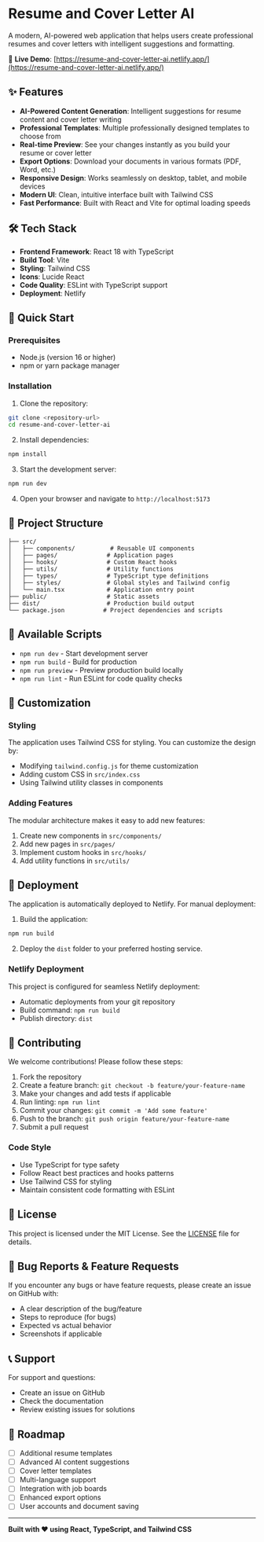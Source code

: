 # Resume and Cover Letter AI

A modern, AI-powered web application that helps users create professional resumes and cover letters with intelligent suggestions and formatting.

🔗 **Live Demo**: [https://resume-and-cover-letter-ai.netlify.app/](https://resume-and-cover-letter-ai.netlify.app/)

## ✨ Features

- **AI-Powered Content Generation**: Intelligent suggestions for resume content and cover letter writing
- **Professional Templates**: Multiple professionally designed templates to choose from
- **Real-time Preview**: See your changes instantly as you build your resume or cover letter
- **Export Options**: Download your documents in various formats (PDF, Word, etc.)
- **Responsive Design**: Works seamlessly on desktop, tablet, and mobile devices
- **Modern UI**: Clean, intuitive interface built with Tailwind CSS
- **Fast Performance**: Built with React and Vite for optimal loading speeds

## 🛠️ Tech Stack

- **Frontend Framework**: React 18 with TypeScript
- **Build Tool**: Vite
- **Styling**: Tailwind CSS
- **Icons**: Lucide React
- **Code Quality**: ESLint with TypeScript support
- **Deployment**: Netlify

## 🚀 Quick Start

### Prerequisites

- Node.js (version 16 or higher)
- npm or yarn package manager

### Installation

1. Clone the repository:
```bash
git clone <repository-url>
cd resume-and-cover-letter-ai
```

2. Install dependencies:
```bash
npm install
```

3. Start the development server:
```bash
npm run dev
```

4. Open your browser and navigate to `http://localhost:5173`

## 📁 Project Structure

```
├── src/
│   ├── components/          # Reusable UI components
│   ├── pages/              # Application pages
│   ├── hooks/              # Custom React hooks
│   ├── utils/              # Utility functions
│   ├── types/              # TypeScript type definitions
│   ├── styles/             # Global styles and Tailwind config
│   └── main.tsx            # Application entry point
├── public/                 # Static assets
├── dist/                   # Production build output
└── package.json           # Project dependencies and scripts
```

## 🔧 Available Scripts

- `npm run dev` - Start development server
- `npm run build` - Build for production
- `npm run preview` - Preview production build locally
- `npm run lint` - Run ESLint for code quality checks

## 🎨 Customization

### Styling
The application uses Tailwind CSS for styling. You can customize the design by:
- Modifying `tailwind.config.js` for theme customization
- Adding custom CSS in `src/index.css`
- Using Tailwind utility classes in components

### Adding Features
The modular architecture makes it easy to add new features:
1. Create new components in `src/components/`
2. Add new pages in `src/pages/`
3. Implement custom hooks in `src/hooks/`
4. Add utility functions in `src/utils/`

## 🚀 Deployment

The application is automatically deployed to Netlify. For manual deployment:

1. Build the application:
```bash
npm run build
```

2. Deploy the `dist` folder to your preferred hosting service.

### Netlify Deployment
This project is configured for seamless Netlify deployment:
- Automatic deployments from your git repository
- Build command: `npm run build`
- Publish directory: `dist`

## 🤝 Contributing

We welcome contributions! Please follow these steps:

1. Fork the repository
2. Create a feature branch: `git checkout -b feature/your-feature-name`
3. Make your changes and add tests if applicable
4. Run linting: `npm run lint`
5. Commit your changes: `git commit -m 'Add some feature'`
6. Push to the branch: `git push origin feature/your-feature-name`
7. Submit a pull request

### Code Style

- Use TypeScript for type safety
- Follow React best practices and hooks patterns
- Use Tailwind CSS for styling
- Maintain consistent code formatting with ESLint

## 📄 License

This project is licensed under the MIT License. See the [LICENSE](LICENSE) file for details.

## 🐛 Bug Reports & Feature Requests

If you encounter any bugs or have feature requests, please create an issue on GitHub with:
- A clear description of the bug/feature
- Steps to reproduce (for bugs)
- Expected vs actual behavior
- Screenshots if applicable

## 📞 Support

For support and questions:
- Create an issue on GitHub
- Check the documentation
- Review existing issues for solutions

## 🎯 Roadmap

- [ ] Additional resume templates
- [ ] Advanced AI content suggestions
- [ ] Cover letter templates
- [ ] Multi-language support
- [ ] Integration with job boards
- [ ] Enhanced export options
- [ ] User accounts and document saving

---

**Built with ❤️ using React, TypeScript, and Tailwind CSS**